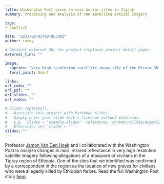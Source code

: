 ```yaml
---
title: Washington Post piece on mass burial sites in Tigray
summary: Processing and analysis of VHR satellite optical imagery

tags:
- Conflict

date: "2023-08-03T00:00:00Z"
author: corey

# Optional external URL for project (replaces project detail page).
external_link: ""

image:
  caption: "Very high resolution satellite image tile of the Miraim Shiweto Church area. Credit: Maxar."
  focal_point: Smart

links:
url_code: ""
url_pdf: ""
url_slides: ""
url_video: ""

# Slides (optional).
#   Associate this project with Markdown slides.
#   Simply enter your slide deck's filename without extension.
#   E.g. `slides = "example-slides"` references `content/slides/example-slides.md`.
#   Otherwise, set `slides = ""`.
slides: ""
---
```


Professor [Jamon Van Den Hoek](www.conflict-ecology.org) and I collaborated with the Washington Post to analyze changes in near infrared reflectance in very high resolution satellite imagery following allegations of a massacre of civilians in the Tigray region of Ethiopia. One of the sites that we identified was confirmed by a correspondent in the region as the location of new graves for civilians who were allegedly killed by Ethiopian forces. Read the full Washington Post story [here](https://www.washingtonpost.com/world/2023/07/07/ethiopia-massacre-graves/).